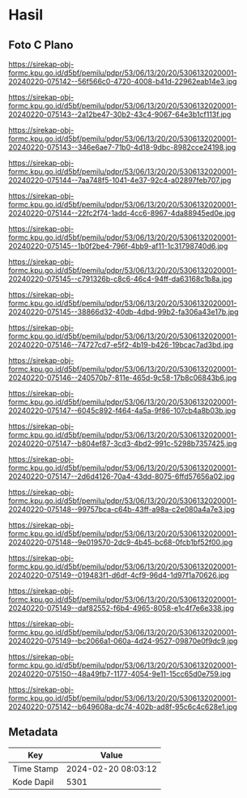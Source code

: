 # Hasil

## Foto C Plano

https://sirekap-obj-formc.kpu.go.id/d5bf/pemilu/pdpr/53/06/13/20/20/5306132020001-20240220-075142--56f566c0-4720-4008-b41d-22962eab14e3.jpg

https://sirekap-obj-formc.kpu.go.id/d5bf/pemilu/pdpr/53/06/13/20/20/5306132020001-20240220-075143--2a12be47-30b2-43c4-9067-64e3b1cf113f.jpg

https://sirekap-obj-formc.kpu.go.id/d5bf/pemilu/pdpr/53/06/13/20/20/5306132020001-20240220-075143--346e6ae7-71b0-4d18-9dbc-8982cce24198.jpg

https://sirekap-obj-formc.kpu.go.id/d5bf/pemilu/pdpr/53/06/13/20/20/5306132020001-20240220-075144--7aa748f5-1041-4e37-92c4-a02897feb707.jpg

https://sirekap-obj-formc.kpu.go.id/d5bf/pemilu/pdpr/53/06/13/20/20/5306132020001-20240220-075144--22fc2f74-1add-4cc6-8967-4da88945ed0e.jpg

https://sirekap-obj-formc.kpu.go.id/d5bf/pemilu/pdpr/53/06/13/20/20/5306132020001-20240220-075145--1b0f2be4-796f-4bb9-af11-1c31798740d6.jpg

https://sirekap-obj-formc.kpu.go.id/d5bf/pemilu/pdpr/53/06/13/20/20/5306132020001-20240220-075145--c791326b-c8c6-46c4-94ff-da63168c1b8a.jpg

https://sirekap-obj-formc.kpu.go.id/d5bf/pemilu/pdpr/53/06/13/20/20/5306132020001-20240220-075145--38866d32-40db-4dbd-99b2-fa306a43e17b.jpg

https://sirekap-obj-formc.kpu.go.id/d5bf/pemilu/pdpr/53/06/13/20/20/5306132020001-20240220-075146--74727cd7-e5f2-4b19-b426-19bcac7ad3bd.jpg

https://sirekap-obj-formc.kpu.go.id/d5bf/pemilu/pdpr/53/06/13/20/20/5306132020001-20240220-075146--240570b7-811e-465d-9c58-17b8c06843b6.jpg

https://sirekap-obj-formc.kpu.go.id/d5bf/pemilu/pdpr/53/06/13/20/20/5306132020001-20240220-075147--6045c892-f464-4a5a-9f86-107cb4a8b03b.jpg

https://sirekap-obj-formc.kpu.go.id/d5bf/pemilu/pdpr/53/06/13/20/20/5306132020001-20240220-075147--b804ef87-3cd3-4bd2-991c-5298b7357425.jpg

https://sirekap-obj-formc.kpu.go.id/d5bf/pemilu/pdpr/53/06/13/20/20/5306132020001-20240220-075147--2d6d4126-70a4-43dd-8075-6ffd57656a02.jpg

https://sirekap-obj-formc.kpu.go.id/d5bf/pemilu/pdpr/53/06/13/20/20/5306132020001-20240220-075148--99757bca-c64b-43ff-a98a-c2e080a4a7e3.jpg

https://sirekap-obj-formc.kpu.go.id/d5bf/pemilu/pdpr/53/06/13/20/20/5306132020001-20240220-075148--9e019570-2dc9-4b45-bc68-0fcb1bf52f00.jpg

https://sirekap-obj-formc.kpu.go.id/d5bf/pemilu/pdpr/53/06/13/20/20/5306132020001-20240220-075149--019483f1-d6df-4cf9-96d4-1d97f1a70626.jpg

https://sirekap-obj-formc.kpu.go.id/d5bf/pemilu/pdpr/53/06/13/20/20/5306132020001-20240220-075149--daf82552-f6b4-4965-8058-e1c4f7e6e338.jpg

https://sirekap-obj-formc.kpu.go.id/d5bf/pemilu/pdpr/53/06/13/20/20/5306132020001-20240220-075149--bc2066a1-060a-4d24-9527-09870e0f9dc9.jpg

https://sirekap-obj-formc.kpu.go.id/d5bf/pemilu/pdpr/53/06/13/20/20/5306132020001-20240220-075150--48a49fb7-1177-4054-9e11-15cc65d0e759.jpg

https://sirekap-obj-formc.kpu.go.id/d5bf/pemilu/pdpr/53/06/13/20/20/5306132020001-20240220-075142--b649608a-dc74-402b-ad8f-95c6c4c628e1.jpg


## Metadata

| Key        | Value               |
| ---------- | ------------------- |
| Time Stamp | 2024-02-20 08:03:12 |
| Kode Dapil | 5301                |



